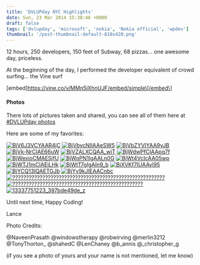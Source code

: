 ```yaml
---
title: 'DVLUPday NYC Highlights'
date: Sun, 23 Mar 2014 15:38:46 +0000
draft: false
tags: ['dvlupday', 'microsoft', 'nokia', 'Nokia official', 'wpdev']
thumbnail: '/post-thumbnail-default-810x420.png'
---
```


12 hours, 250 developers, 150 feet of Subway, 68 pizzas... one awesome day, priceless.

At the beginning of the day, I performed the developer equivalent of crowd surfing... the Vine surf

\[embed\]https://vine.co/v/MMn5jXhnUJF/embed/simple\[/embed\]

#### Photos

There lots of pictures taken and shared, you can see all of them here at [#DVLUPday photos](https://twitter.com/search?q=%23DVLUPday&mode=photos&src=taoc)

Here are some of my favorites:

[![BjV6J3VCYAAR4jC](http://nokiawpdev.files.wordpress.com/2014/03/bjv6j3vcyaar4jc1.jpg?w=700)](http://nokiawpdev.files.wordpress.com/2014/03/bjv6j3vcyaar4jc1.jpg) [![BjVbycNIIAAeSW5](http://nokiawpdev.files.wordpress.com/2014/03/bjvbycniiaaesw5.jpg?w=600)](http://nokiawpdev.files.wordpress.com/2014/03/bjvbycniiaaesw5.jpg) [![BjVbZYVIYAA9yJB](http://nokiawpdev.files.wordpress.com/2014/03/bjvbzyviyaa9yjb.jpg?w=599)](http://nokiawpdev.files.wordpress.com/2014/03/bjvbzyviyaa9yjb.jpg) [![BjVk-NrCIAE66uW](http://nokiawpdev.files.wordpress.com/2014/03/bjvk-nrciae66uw.jpg?w=576)](http://nokiawpdev.files.wordpress.com/2014/03/bjvk-nrciae66uw.jpg) [![BjVZALXCQAA_wiT](http://nokiawpdev.files.wordpress.com/2014/03/bjvzalxcqaa_wit.jpg?w=599)](http://nokiawpdev.files.wordpress.com/2014/03/bjvzalxcqaa_wit.jpg) [![BjWdwPfCIAApq7f](http://nokiawpdev.files.wordpress.com/2014/03/bjwdwpfciaapq7f.jpg?w=600)](http://nokiawpdev.files.wordpress.com/2014/03/bjwdwpfciaapq7f.jpg) [![BjWexioCMAESjfU](http://nokiawpdev.files.wordpress.com/2014/03/bjwexiocmaesjfu.jpg?w=600)](http://nokiawpdev.files.wordpress.com/2014/03/bjwexiocmaesjfu.jpg) [![BjWoPN1IgAALn0G](http://nokiawpdev.files.wordpress.com/2014/03/bjwopn1igaaln0g.jpg?w=599)](http://nokiawpdev.files.wordpress.com/2014/03/bjwopn1igaaln0g.jpg) [![BjWt4VcIcAA05wp](http://nokiawpdev.files.wordpress.com/2014/03/bjwt4vcicaa05wp.jpg?w=599)](http://nokiawpdev.files.wordpress.com/2014/03/bjwt4vcicaa05wp.jpg) [![BjWTJ1mCIAEiLHk](http://nokiawpdev.files.wordpress.com/2014/03/bjwtj1mciaeilhk.jpg?w=599)](http://nokiawpdev.files.wordpress.com/2014/03/bjwtj1mciaeilhk.jpg) [![BjWtT7gIgAIn9_b](http://nokiawpdev.files.wordpress.com/2014/03/bjwtt7gigain9_b.jpg?w=599)](http://nokiawpdev.files.wordpress.com/2014/03/bjwtt7gigain9_b.jpg) [![BjXVKf7IUAAyl95](http://nokiawpdev.files.wordpress.com/2014/03/bjxvkf7iuaayl95.jpg?w=600)](http://nokiawpdev.files.wordpress.com/2014/03/bjxvkf7iuaayl95.jpg) [![BjYCQ13IQAETGJb](http://nokiawpdev.files.wordpress.com/2014/03/bjycq13iqaetgjb.jpg?w=598)](http://nokiawpdev.files.wordpress.com/2014/03/bjycq13iqaetgjb.jpg) [![BjYy9kJIEAACnbc](http://nokiawpdev.files.wordpress.com/2014/03/bjyy9kjieaacnbc.jpg?w=598)](http://nokiawpdev.files.wordpress.com/2014/03/bjyy9kjieaacnbc.jpg) [![????????????????????????????????????????????????????????](http://nokiawpdev.files.wordpress.com/2014/03/wp_20140322_002.jpg?w=700)](http://nokiawpdev.files.wordpress.com/2014/03/wp_20140322_002.jpg) [![????????????????????????????????????????????????](http://nokiawpdev.files.wordpress.com/2014/03/wp_20140322_09_16_59_pro.jpg?w=700)](http://nokiawpdev.files.wordpress.com/2014/03/wp_20140322_09_16_59_pro.jpg) [![13337751223_397bde49de_z](http://nokiawpdev.files.wordpress.com/2014/03/13337751223_397bde49de_z.jpg?w=480)](http://nokiawpdev.files.wordpress.com/2014/03/13337751223_397bde49de_z.jpg)

Until next time, Happy Coding!

Lance

Photo Credits:

@NaveenPrasath @windowstherapy @robwirving @merlin3212 @TonyThorton\_ @shahedC @LenChaney @b\_annis @\_christopher\_g

(if you see a photo of yours and your name is not mentioned, let me know)